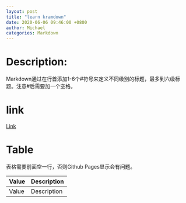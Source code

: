 ```yaml
---
layout: post
title: "learn kramdown"
date: 2020-06-06 09:46:00 +0800
author: Michael
categories: Markdown
---
```


# Description:
Markdown通过在行首添加1-6个#符号来定义不同级别的标题，最多到六级标题。注意#后需要加一个空格。

# link
[Link](https://peps.python.org/pep-0257/)

# Table
表格需要前面空一行，否则Github Pages显示会有问题。

| Value | Description |
|:-----------|:-----------|
| Value | Description |